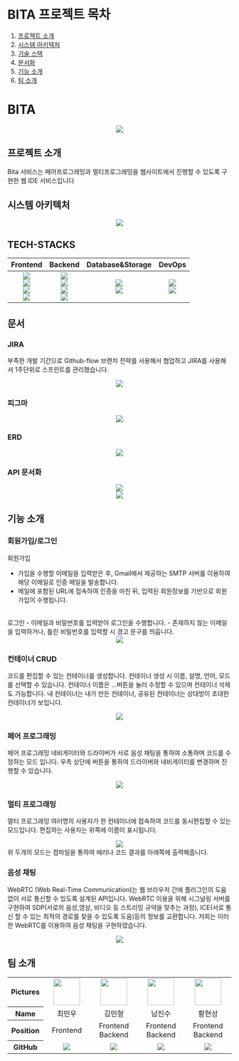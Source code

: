 # BITA 프로젝트 목차
1. [프로젝트 소개](#프로젝트-소개)
2. [시스템 아키텍처](#시스템-아키텍처)
3. [기술 스택](#TECH-STACKS)
5. [문서화](#문서)
5. [기능 소개](#기능-소개)
6. [팀 소개](#팀-소개)



# BITA
<div align="center"><img src="https://github.com/Break-it-all/.github/assets/83001865/abec01cb-b132-4801-8c92-0eb096699345"></div>

## 프로젝트 소개
Bita 서비스는 페어프로그래밍과 멀티프로그래밍을 웹사이트에서 진행할 수 있도록 구현한 웹 IDE 서비스입니다

## 시스템 아키텍처
<div align="center"><img src="https://github.com/Break-it-all/.github/assets/83001865/326d8bea-7cd3-485f-bbf9-b94daf6e13cc"></div>


## TECH-STACKS

|Frontend|Backend|Database&Storage|DevOps| 
| :----: | :---: |   :---------:  | :--: |
|<img src="https://img.shields.io/badge/React-61DAFB?style=for-the-badge&logo=React&logoColor=white"><br><img src="https://img.shields.io/badge/Redux-764ABC?style=for-the-badge&logo=Redux&logoColor=white"><br><img src="https://img.shields.io/badge/TypeScript-3178C6?style=for-the-badge&logo=TypeScript&logoColor=white"><br><img src="https://img.shields.io/badge/Tailwind CSS-06B6D4?style=for-the-badge&logo=Tailwind CSS&logoColor=white"><br>|<img src="https://img.shields.io/badge/Java-007396?style=for-the-badge&logo=Java&logoColor=white"><br><img src="https://img.shields.io/badge/Spring-37814A?style=for-the-badge&logo=Spring&logoColor=white"><br><img src="https://img.shields.io/badge/SpringBoot-85EA2D.svg?style=for-the-badge&logo=SpringBoot&logoColor=white"><br><img src="https://img.shields.io/badge/Swagger-38B832.svg?style=for-the-badge&logo=Swagger&logoColor=white">|<img src="https://img.shields.io/badge/mysql-4479A1?style=for-the-badge&logo=mysql&logoColor=white"><br><img src="https://img.shields.io/badge/Amazon RDS-527FFF?style=for-the-badge&logo=Amazon RDS&logoColor=white"><br>|<img src="https://img.shields.io/badge/Amazon EC2 -FF9900?style=for-the-badge&logo=Amazon EC2&logoColor=white"><br><img src="https://img.shields.io/badge/Amazon S3-569A31?style=for-the-badge&logo=Amazon S3&logoColor=white"><br> |


## 문서

### JIRA

부족한 개발 기간으로 Github-flow 브랜치 전략를 사용해서 협업하고 JIRA를 사용해서 1주단위로 스프린트를 관리했습니다.

<div align="center"><img src="https://github.com/Break-it-all/.github/assets/83001865/b8bf501b-a6a1-4db5-8f35-2492cbedeed4"></div>

### 피그마
<div align="center"><img src="https://github.com/Break-it-all/.github/assets/83001865/bae58273-aad2-4683-9e18-d4cfc52ff8ea"></div>

### ERD
<div align="center"><img src="https://github.com/Break-it-all/.github/assets/83001865/b8343992-ddf9-4957-9e2a-e42a53757f7b"></div>

### API 문서화
<div align="center"><img src="https://github.com/Break-it-all/.github/assets/83001865/46791c0d-bc6d-45eb-8469-14b175402224"></div>
<div align="center"><img src="https://github.com/Break-it-all/.github/assets/83001865/06f417fa-7eaf-4462-b15d-43f4387457ca"></div>


## 기능 소개
### 회원가입/로그인
회원가입
- 가입을 수행할 이메일을 입력받은 후, Gmail에서 제공하는 SMTP 서버를 이용하여 해당 이메일로 인증 메일을 발송합니다.
- 메일에 포함된 URL에 접속하여 인증을 마친 뒤, 입력된 회원정보를 기반으로 회원가입이 수행됩니다.
<br>
로그인
- 이메일과 비밀번호를 입력받아 로그인을 수행합니다.
- 존재하지 않는 이메일을 입력하거나, 틀린 비밀번호를 입력할 시 경고 문구를 띄웁니다.
<div align="center"><img src="https://github.com/Break-it-all/.github/assets/83001865/4f8529f1-4cdd-4151-90f1-e859619ebc13"></div>

### 컨테이너 CRUD
코드를 편집할 수 있는 컨테이너를 생성합니다. 컨테이너 생성 시 이름, 설명, 언어, 모드를 선택할 수 있습니다.
컨테이너 이름은 ...버튼을 눌러 수정할 수 있으며 컨테이너 삭제도 가능합니다.
내 컨테이너는 내가 만든 컨테이너, 공유된 컨테이너는 상대방이 초대한 컨테이너가 보입니다.
<div align="center"><img src="https://github.com/Break-it-all/.github/assets/83001865/efa74aa5-0f03-4213-ab5e-101aa5f5bd57"></div>

### 페어 프로그래밍
페어 프로그래밍 네비게이터와 드라이버가 서로 음성 채팅을 통하여 소통하며 코드를 수정하는 모드 입니다. 
우측 상단에 버튼을 통하여 드라이버와 네비게이터를 변경하며 진행할 수 있습니다.
<div align="center"><img src="https://github.com/Break-it-all/.github/assets/83001865/648f10d0-ee18-49e8-86c7-d1e8e8bc917c"></div>

### 멀티 프로그래밍
멀티 프로그래밍 여러명의 사용자가 한 컨테이너에 접속하여 코드를 동시편집할 수 있는 모드입니다.
편집하는 사용자는 위쪽에 이름이 표시됩니다.
<div align="center"><img src="https://github.com/Break-it-all/.github/assets/83001865/524ca670-e3ce-4752-9cea-4317e8b862eb"></div>
위 두개의 모드는 컴파일을 통하여 에러나 코드 결과를 아래쪽에 출력해줍니다.

### 음성 채팅
WebRTC (Web Real-Time Communication)는 웹 브라우저 간에 플러그인의 도움 없이 서로 통신할 수 있도록 설계된 API입니다.
WebRTC 이용을 위해 시그널링 서버를 구현하여 SDP(서로의 음성,영상, 비디오 등 스트리밍 규약을 맞추는 과정), ICE(서로 통신 할 수 있는 최적의 경로를 찾을 수 있도록 도움)등의 정보를 교환합니다.
저희는 이러한 WebRTC를 이용하여 음성 채팅을 구현하였습니다.
<div align="center"><img src="https://github.com/Break-it-all/.github/assets/83001865/41466533-25ae-4fb0-913e-f636a4d50f7a"></div>

## 팀 소개

<table width="500" align="center">
<tbody>
<tr>
<th>Pictures</th>
<td width="100" align="center">
<a href="https://github.com/choiminwoo98">
<img src="https://avatars.githubusercontent.com/u/61531483?v=4" width="60" height="60">
</a>
</td>
<td width="100" align="center">
<a href="https://github.com/rnignon">
<img src="https://avatars.githubusercontent.com/u/86004439?v=4" width="60" height="60">
</a>
</td>
<td width="100" align="center">
<a href="https://github.com/wlstnam">
<img src="https://avatars.githubusercontent.com/u/127458907?v=4" width="60" height="60">
</a>
</td>
<td width="100" align="center">
<a href="https://github.com/hstla">
<img src="https://user-images.githubusercontent.com/97827316/215991535-aa0d5aeb-363c-41a7-a114-c1448d58d9f1.png"" width="60" height="60">
</a>
</td>
</tr>
<tr>
<th>Name</th>
<td width="100" align="center">최민우</td>
<td width="100" align="center">김민형</td>
<td width="100" align="center">남진수</td>
<td width="100" align="center">황현성</td>
</tr>
<tr>
<th>Position</th>
<td width="150" align="center">
Frontend<br>
</td>
<td width="150" align="center">
Frontend Backend<br>
</td>
<td width="150" align="center">
Frontend Backend<br>
</td>
<td width="150" align="center">
Frontend Backend<br>
</td>
</tr>
<tr>
<th>GitHub</th>
<td width="100" align="center">
<a href="https://github.com/choiminwoo98">
<img src="http://img.shields.io/badge/choiminwoo98-green?style=social&logo=github"/>
</a>
</td>
<td width="100" align="center">
<a href="https://github.com/rnignon">
<img src="http://img.shields.io/badge/rnignon-green?style=social&logo=github"/>
</a>
</td>
<td width="100" align="center">
<a href="https://github.com/wlstnam">
<img src="http://img.shields.io/badge/wlstnam-green?style=social&logo=github"/>
</a>
</td>
<td width="100" align="center">
<a href="https://github.com/hstla">
<img src="http://img.shields.io/badge/hstla-green?style=social&logo=github"/>
</a>
</td>
</tr>
</tbody>
</table>
